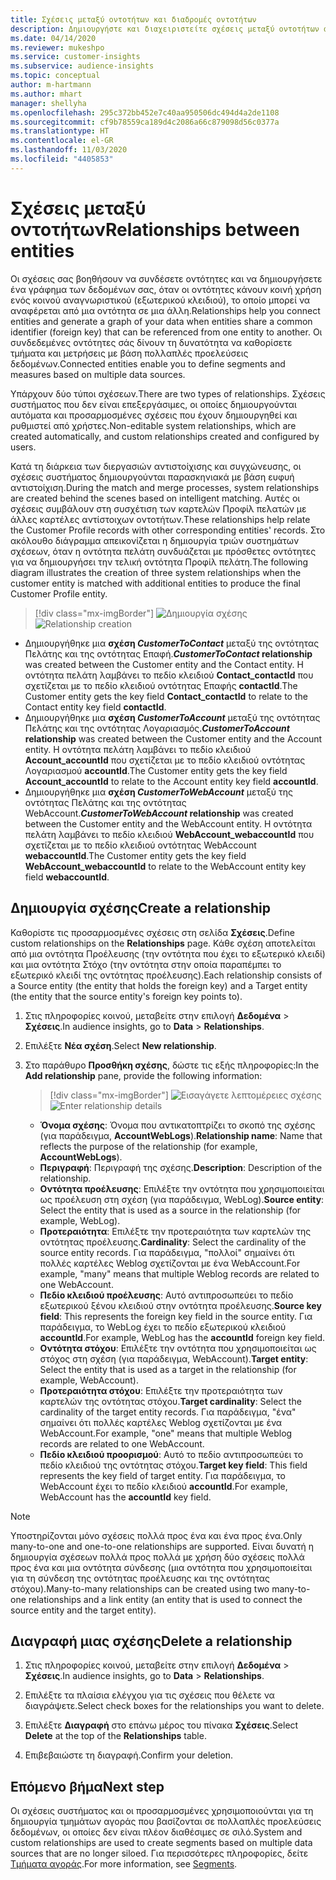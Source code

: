```yaml
---
title: Σχέσεις μεταξύ οντοτήτων και διαδρομές οντοτήτων
description: Δημιουργήστε και διαχειριστείτε σχέσεις μεταξύ οντοτήτων από πολλαπλές προελεύσεις δεδομένων.
ms.date: 04/14/2020
ms.reviewer: mukeshpo
ms.service: customer-insights
ms.subservice: audience-insights
ms.topic: conceptual
author: m-hartmann
ms.author: mhart
manager: shellyha
ms.openlocfilehash: 295c372bb452e7c40aa950506dc494d4a2de1108
ms.sourcegitcommit: cf9b78559ca189d4c2086a66c879098d56c0377a
ms.translationtype: HT
ms.contentlocale: el-GR
ms.lasthandoff: 11/03/2020
ms.locfileid: "4405853"
---
```

# <a name="relationships-between-entities"></a><span data-ttu-id="61875-103">Σχέσεις μεταξύ οντοτήτων</span><span class="sxs-lookup"><span data-stu-id="61875-103">Relationships between entities</span></span>

<span data-ttu-id="61875-104">Οι σχέσεις σας βοηθήσουν να συνδέσετε οντότητες και να δημιουργήσετε ένα γράφημα των δεδομένων σας, όταν οι οντότητες κάνουν κοινή χρήση ενός κοινού αναγνωριστικού (εξωτερικού κλειδιού), το οποίο μπορεί να αναφέρεται από μια οντότητα σε μια άλλη.</span><span class="sxs-lookup"><span data-stu-id="61875-104">Relationships help you connect entities and generate a graph of your data when entities share a common identifier (foreign key) that can be referenced from one entity to another.</span></span> <span data-ttu-id="61875-105">Οι συνδεδεμένες οντότητες σάς δίνουν τη δυνατότητα να καθορίσετε τμήματα και μετρήσεις με βάση πολλαπλές προελεύσεις δεδομένων.</span><span class="sxs-lookup"><span data-stu-id="61875-105">Connected entities enable you to define segments and measures based on multiple data sources.</span></span>

<span data-ttu-id="61875-106">Υπάρχουν δύο τύποι σχέσεων.</span><span class="sxs-lookup"><span data-stu-id="61875-106">There are two types of relationships.</span></span> <span data-ttu-id="61875-107">Σχέσεις συστήματος που δεν είναι επεξεργάσιμες, οι οποίες δημιουργούνται αυτόματα και προσαρμοσμένες σχέσεις που έχουν δημιουργηθεί και ρυθμιστεί από χρήστες.</span><span class="sxs-lookup"><span data-stu-id="61875-107">Non-editable system relationships, which are created automatically, and custom relationships created and configured by users.</span></span>

<span data-ttu-id="61875-108">Κατά τη διάρκεια των διεργασιών αντιστοίχισης και συγχώνευσης, οι σχέσεις συστήματος δημιουργούνται παρασκηνιακά με βάση ευφυή αντιστοίχιση.</span><span class="sxs-lookup"><span data-stu-id="61875-108">During the match and merge processes, system relationships are created behind the scenes based on intelligent matching.</span></span> <span data-ttu-id="61875-109">Αυτές οι σχέσεις συμβάλουν στη συσχέτιση των καρτελών Προφίλ πελατών με άλλες καρτέλες αντίστοιχων οντοτήτων.</span><span class="sxs-lookup"><span data-stu-id="61875-109">These relationships help relate the Customer Profile records with other corresponding entities' records.</span></span> <span data-ttu-id="61875-110">Στο ακόλουθο διάγραμμα απεικονίζεται η δημιουργία τριών συστημάτων σχέσεων, όταν η οντότητα πελάτη συνδυάζεται με πρόσθετες οντότητες για να δημιουργήσει την τελική οντότητα Προφίλ πελάτη.</span><span class="sxs-lookup"><span data-stu-id="61875-110">The following diagram illustrates the creation of three system relationships when the customer entity is matched with additional entities to produce the final Customer Profile entity.</span></span>

> [!div class="mx-imgBorder"]
> <span data-ttu-id="61875-111">![Δημιουργία σχέσης](media/relationships-entities-merge.png "Δημιουργία σχέσης")</span><span class="sxs-lookup"><span data-stu-id="61875-111">![Relationship creation](media/relationships-entities-merge.png "Relationship creation")</span></span>

- <span data-ttu-id="61875-112">Δημιουργήθηκε μια **σχέση *CustomerToContact*** μεταξύ της οντότητας Πελάτης και της οντότητας Επαφή.</span><span class="sxs-lookup"><span data-stu-id="61875-112">***CustomerToContact* relationship** was created between the Customer entity and the Contact entity.</span></span> <span data-ttu-id="61875-113">Η οντότητα πελάτη λαμβάνει το πεδίο κλειδιού **Contact_contactId** που σχετίζεται με το πεδίο κλειδιού οντότητας Επαφής **contactId**.</span><span class="sxs-lookup"><span data-stu-id="61875-113">The Customer entity gets the key field **Contact_contactId** to relate to the Contact entity key field **contactId**.</span></span>
- <span data-ttu-id="61875-114">Δημιουργήθηκε μια **σχέση _CustomerToAccount_** μεταξύ της οντότητας Πελάτης και της οντότητας Λογαριασμός.</span><span class="sxs-lookup"><span data-stu-id="61875-114">**_CustomerToAccount_ relationship** was created between the Customer entity and the Account entity.</span></span> <span data-ttu-id="61875-115">Η οντότητα πελάτη λαμβάνει το πεδίο κλειδιού **Account_accountId** που σχετίζεται με το πεδίο κλειδιού οντότητας Λογαριασμού **accountId**.</span><span class="sxs-lookup"><span data-stu-id="61875-115">The Customer entity gets the key field **Account_accountId** to relate to the Account entity key field **accountId**.</span></span>
- <span data-ttu-id="61875-116">Δημιουργήθηκε μια **σχέση _CustomerToWebAccount_** μεταξύ της οντότητας Πελάτης και της οντότητας WebAccount.</span><span class="sxs-lookup"><span data-stu-id="61875-116">**_CustomerToWebAccount_ relationship** was created between the Customer entity and the WebAccount entity.</span></span> <span data-ttu-id="61875-117">Η οντότητα πελάτη λαμβάνει το πεδίο κλειδιού **WebAccount_webaccountId** που σχετίζεται με το πεδίο κλειδιού οντότητας WebAccount **webaccountId**.</span><span class="sxs-lookup"><span data-stu-id="61875-117">The Customer entity gets the key field **WebAccount_webaccountId** to relate to the WebAccount entity key field **webaccountId**.</span></span>

## <a name="create-a-relationship"></a><span data-ttu-id="61875-118">Δημιουργία σχέσης</span><span class="sxs-lookup"><span data-stu-id="61875-118">Create a relationship</span></span>

<span data-ttu-id="61875-119">Καθορίστε τις προσαρμοσμένες σχέσεις στη σελίδα **Σχέσεις**.</span><span class="sxs-lookup"><span data-stu-id="61875-119">Define custom relationships on the **Relationships** page.</span></span> <span data-ttu-id="61875-120">Κάθε σχέση αποτελείται από μια οντότητα Προέλευσης (την οντότητα που έχει το εξωτερικό κλειδί) και μια οντότητα Στόχο (την οντότητα στην οποία παραπέμπει το εξωτερικό κλειδί της οντότητας προέλευσης).</span><span class="sxs-lookup"><span data-stu-id="61875-120">Each relationship consists of a Source entity (the entity that holds the foreign key) and a Target entity (the entity that the source entity's foreign key points to).</span></span>

1. <span data-ttu-id="61875-121">Στις πληροφορίες κοινού, μεταβείτε στην επιλογή **Δεδομένα** > **Σχέσεις**.</span><span class="sxs-lookup"><span data-stu-id="61875-121">In audience insights, go to **Data** > **Relationships**.</span></span>

2. <span data-ttu-id="61875-122">Επιλέξτε **Νέα σχέση**.</span><span class="sxs-lookup"><span data-stu-id="61875-122">Select **New relationship**.</span></span>

3. <span data-ttu-id="61875-123">Στο παράθυρο **Προσθήκη σχέσης**, δώστε τις εξής πληροφορίες:</span><span class="sxs-lookup"><span data-stu-id="61875-123">In the **Add relationship** pane, provide the following information:</span></span>

   > [!div class="mx-imgBorder"]
   > <span data-ttu-id="61875-124">![Εισαγάγετε λεπτομέρειες σχέσης](media/relationships-add.png "Εισαγάγετε λεπτομέρειες σχέσης")</span><span class="sxs-lookup"><span data-stu-id="61875-124">![Enter relationship details](media/relationships-add.png "Enter relationship details")</span></span>

   - <span data-ttu-id="61875-125">**Όνομα σχέσης**: Όνομα που αντικατοπτρίζει το σκοπό της σχέσης (για παράδειγμα, **AccountWebLogs**).</span><span class="sxs-lookup"><span data-stu-id="61875-125">**Relationship name**: Name that reflects the purpose of the relationship (for example, **AccountWebLogs**).</span></span>
   - <span data-ttu-id="61875-126">**Περιγραφή**: Περιγραφή της σχέσης.</span><span class="sxs-lookup"><span data-stu-id="61875-126">**Description**: Description of the relationship.</span></span>
   - <span data-ttu-id="61875-127">**Οντότητα προέλευσης**: Επιλέξτε την οντότητα που χρησιμοποιείται ως προέλευση στη σχέση (για παράδειγμα, WebLog).</span><span class="sxs-lookup"><span data-stu-id="61875-127">**Source entity**: Select the entity that is used as a source in the relationship (for example, WebLog).</span></span>
   - <span data-ttu-id="61875-128">**Προτεραιότητα**: Επιλέξτε την προτεραιότητα των καρτελών της οντότητας προέλευσης.</span><span class="sxs-lookup"><span data-stu-id="61875-128">**Cardinality**: Select the cardinality of the source entity records.</span></span> <span data-ttu-id="61875-129">Για παράδειγμα, "πολλοί" σημαίνει ότι πολλές καρτέλες Weblog σχετίζονται με ένα WebAccount.</span><span class="sxs-lookup"><span data-stu-id="61875-129">For example, "many" means that multiple Weblog records are related to one WebAccount.</span></span>
   - <span data-ttu-id="61875-130">**Πεδίο κλειδιού προέλευσης**: Αυτό αντιπροσωπεύει το πεδίο εξωτερικού ξένου κλειδιού στην οντότητα προέλευσης.</span><span class="sxs-lookup"><span data-stu-id="61875-130">**Source key field**: This represents the foreign key field in the source entity.</span></span> <span data-ttu-id="61875-131">Για παράδειγμα, το WebLog έχει το πεδίο εξωτερικού κλειδιού **accountId**.</span><span class="sxs-lookup"><span data-stu-id="61875-131">For example, WebLog has the **accountId** foreign key field.</span></span>
   - <span data-ttu-id="61875-132">**Οντότητα στόχου**: Επιλέξτε την οντότητα που χρησιμοποιείται ως στόχος στη σχέση (για παράδειγμα, WebAccount).</span><span class="sxs-lookup"><span data-stu-id="61875-132">**Target entity**: Select the entity that is used as a target in the relationship (for example, WebAccount).</span></span>
   - <span data-ttu-id="61875-133">**Προτεραιότητα στόχου**: Επιλέξτε την προτεραιότητα των καρτελών της οντότητας στόχου.</span><span class="sxs-lookup"><span data-stu-id="61875-133">**Target cardinality**: Select the cardinality of the target entity records.</span></span> <span data-ttu-id="61875-134">Για παράδειγμα, "ένα" σημαίνει ότι πολλές καρτέλες Weblog σχετίζονται με ένα WebAccount.</span><span class="sxs-lookup"><span data-stu-id="61875-134">For example, "one" means that multiple Weblog records are related to one WebAccount.</span></span>
   - <span data-ttu-id="61875-135">**Πεδίο κλειδιού προορισμού**: Αυτό το πεδίο αντιπροσωπεύει το πεδίο κλειδιού της οντότητας στόχου.</span><span class="sxs-lookup"><span data-stu-id="61875-135">**Target key field**: This field represents the key field of target entity.</span></span> <span data-ttu-id="61875-136">Για παράδειγμα, το WebAccount έχει το πεδίο κλειδιού **accountId**.</span><span class="sxs-lookup"><span data-stu-id="61875-136">For example, WebAccount has the **accountId** key field.</span></span>

> [!NOTE]
> <span data-ttu-id="61875-137">Υποστηρίζονται μόνο σχέσεις πολλά προς ένα και ένα προς ένα.</span><span class="sxs-lookup"><span data-stu-id="61875-137">Only many-to-one and one-to-one relationships are supported.</span></span> <span data-ttu-id="61875-138">Είναι δυνατή η δημιουργία σχέσεων πολλά προς πολλά με χρήση δύο σχέσεις πολλά προς ένα και μια οντότητα σύνδεσης (μια οντότητα που χρησιμοποιείται για τη σύνδεση της οντότητας προέλευσης και της οντότητας στόχου).</span><span class="sxs-lookup"><span data-stu-id="61875-138">Many-to-many relationships can be created using two many-to-one relationships and a link entity (an entity that is used to connect the source entity and the target entity).</span></span>

## <a name="delete-a-relationship"></a><span data-ttu-id="61875-139">Διαγραφή μιας σχέσης</span><span class="sxs-lookup"><span data-stu-id="61875-139">Delete a relationship</span></span>

1. <span data-ttu-id="61875-140">Στις πληροφορίες κοινού, μεταβείτε στην επιλογή **Δεδομένα** > **Σχέσεις**.</span><span class="sxs-lookup"><span data-stu-id="61875-140">In audience insights, go to **Data** > **Relationships**.</span></span>

2. <span data-ttu-id="61875-141">Επιλέξτε τα πλαίσια ελέγχου για τις σχέσεις που θέλετε να διαγράψετε.</span><span class="sxs-lookup"><span data-stu-id="61875-141">Select check boxes for the relationships you want to delete.</span></span>

3. <span data-ttu-id="61875-142">Επιλέξτε **Διαγραφή** στο επάνω μέρος του πίνακα **Σχέσεις**.</span><span class="sxs-lookup"><span data-stu-id="61875-142">Select **Delete** at the top of the **Relationships** table.</span></span>

4. <span data-ttu-id="61875-143">Επιβεβαιώστε τη διαγραφή.</span><span class="sxs-lookup"><span data-stu-id="61875-143">Confirm your deletion.</span></span>

## <a name="next-step"></a><span data-ttu-id="61875-144">Επόμενο βήμα</span><span class="sxs-lookup"><span data-stu-id="61875-144">Next step</span></span>

<span data-ttu-id="61875-145">Οι σχέσεις συστήματος και οι προσαρμοσμένες χρησιμοποιούνται για τη δημιουργία τμημάτων αγοράς που βασίζονται σε πολλαπλές προελεύσεις δεδομένων, οι οποίες δεν είναι πλέον διαθέσιμες σε σιλό.</span><span class="sxs-lookup"><span data-stu-id="61875-145">System and custom relationships are used to create segments based on multiple data sources that are no longer siloed.</span></span> <span data-ttu-id="61875-146">Για περισσότερες πληροφορίες, δείτε [Τμήματα αγοράς](segments.md).</span><span class="sxs-lookup"><span data-stu-id="61875-146">For more information, see [Segments](segments.md).</span></span>
